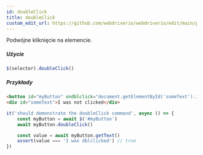 ```yaml
---
id: doubleClick
title: doubleClick
custom_edit_url: https://github.com/webdriverio/webdriverio/edit/main/packages/webdriverio/src/commands/element/doubleClick.ts
---
```


Podwójne kliknięcie na elemencie.

##### Użycie

```js
$(selector).doubleClick()
```

##### Przykłady

```html title="example.html"
<button id="myButton" ondblclick="document.getElementById('someText').innerHTML='I was dblclicked'">Click me</button>
<div id="someText">I was not clicked</div>
```

```js title="doubleClick.js"
it('should demonstrate the doubleClick command', async () => {
    const myButton = await $('#myButton')
    await myButton.doubleClick()

    const value = await myButton.getText()
    assert(value === 'I was dblclicked') // true
})
```